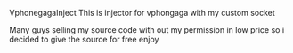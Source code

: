 VphonegagaInject
This is injector for vphongaga with my custom socket

Many guys selling my source code with out my permission in low price so i decided to give the source for free enjoy
